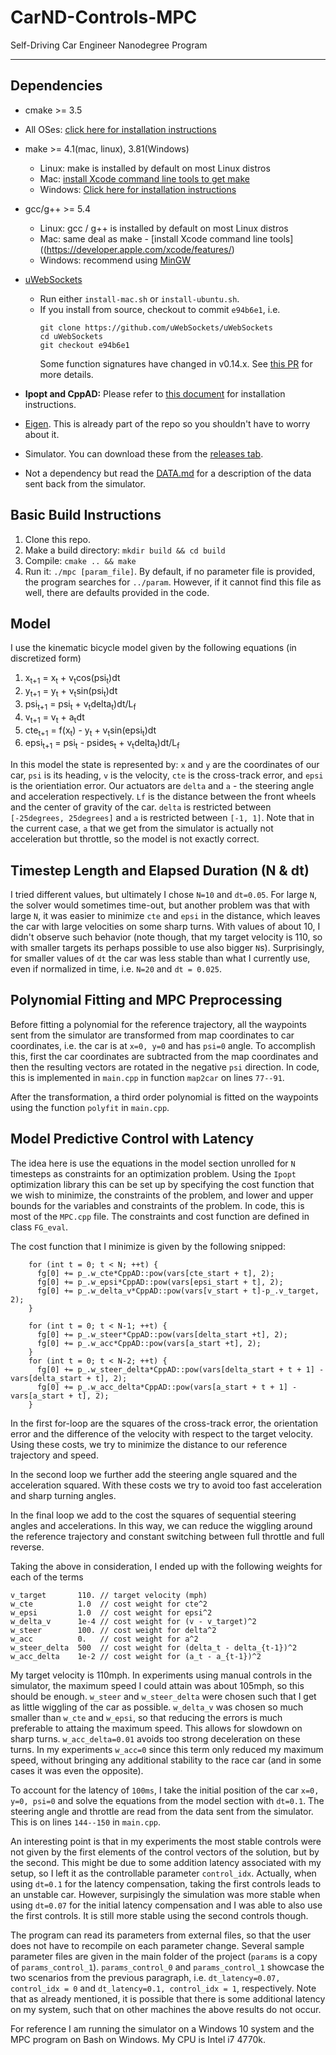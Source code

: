 # CarND-Controls-MPC
Self-Driving Car Engineer Nanodegree Program

---

## Dependencies

* cmake >= 3.5
 * All OSes: [click here for installation instructions](https://cmake.org/install/)
* make >= 4.1(mac, linux), 3.81(Windows)
  * Linux: make is installed by default on most Linux distros
  * Mac: [install Xcode command line tools to get make](https://developer.apple.com/xcode/features/)
  * Windows: [Click here for installation instructions](http://gnuwin32.sourceforge.net/packages/make.htm)
* gcc/g++ >= 5.4
  * Linux: gcc / g++ is installed by default on most Linux distros
  * Mac: same deal as make - [install Xcode command line tools]((https://developer.apple.com/xcode/features/)
  * Windows: recommend using [MinGW](http://www.mingw.org/)
* [uWebSockets](https://github.com/uWebSockets/uWebSockets)
  * Run either `install-mac.sh` or `install-ubuntu.sh`.
  * If you install from source, checkout to commit `e94b6e1`, i.e.
    ```
    git clone https://github.com/uWebSockets/uWebSockets
    cd uWebSockets
    git checkout e94b6e1
    ```
    Some function signatures have changed in v0.14.x. See [this PR](https://github.com/udacity/CarND-MPC-Project/pull/3) for more details.

* **Ipopt and CppAD:** Please refer to [this document](https://github.com/udacity/CarND-MPC-Project/blob/master/install_Ipopt_CppAD.md) for installation instructions.
* [Eigen](http://eigen.tuxfamily.org/index.php?title=Main_Page). This is already part of the repo so you shouldn't have to worry about it.
* Simulator. You can download these from the [releases tab](https://github.com/udacity/self-driving-car-sim/releases).
* Not a dependency but read the [DATA.md](./DATA.md) for a description of the data sent back from the simulator.


## Basic Build Instructions

1. Clone this repo.
2. Make a build directory: `mkdir build && cd build`
3. Compile: `cmake .. && make`
4. Run it: `./mpc [param_file]`. By default, if no parameter file is provided, the program searches for `../param`. However, if it cannot find this file as well, there are defaults provided in the code.

## Model

I use the kinematic bicycle model given by the following equations (in discretized form)

1. x<sub>t+1</sub> = x<sub>t</sub> + v<sub>t</sub>cos(psi<sub>t</sub>)dt
2. y<sub>t+1</sub> = y<sub>t</sub> + v<sub>t</sub>sin(psi<sub>t</sub>)dt
3. psi<sub>t+1</sub> = psi<sub>t</sub> + v<sub>t</sub>delta<sub>t</sub>)dt/L<sub>f</sub>
4. v<sub>t+1</sub> = v<sub>t</sub> + a<sub>t</sub>dt
5. cte<sub>t+1</sub> = f(x<sub>t</sub>) - y<sub>t</sub> + v<sub>t</sub>sin(epsi<sub>t</sub>)dt
6. epsi<sub>t+1</sub> = psi<sub>t</sub> - psides<sub>t</sub> + v<sub>t</sub>delta<sub>t</sub>)dt/L<sub>f</sub> 

In this model the state is represented by: `x` and `y` are the coordinates of our car, `psi` is its heading, `v` is the velocity, `cte` is the cross-track error, and `epsi` is the orientiation error. Our actuators are `delta` and `a` - the steering angle and acceleration respectively. `Lf` is the distance between the front wheels and the center of gravity of the car. `delta` is restricted between `[-25degrees, 25degrees]` and `a` is restricted between `[-1, 1]`. Note that in the current case, `a` that we get from the simulator is actually not acceleration but throttle, so the model is not exactly correct.

## Timestep Length and Elapsed Duration (N & dt)

I tried different values, but ultimately I chose `N=10` and `dt=0.05`. For large `N`, the solver would sometimes time-out, but another problem was that with large `N`, it was easier to minimize `cte` and `epsi` in the distance, which leaves the car with large velocities on some sharp turns. With values of about 10, I didn't observe such behavior (note though, that my target velocity is 110, so with smaller targets its perhaps possible to use also bigger `N`s). Surprisingly, for smaller values of `dt` the car was less stable than what I currently use, even if normalized in time, i.e. `N=20` and `dt = 0.025`.

## Polynomial Fitting and MPC Preprocessing

Before fitting a polynomial for the reference trajectory, all the waypoints sent from the simulator are transformed from map coordinates to car coordinates, i.e. the car is at `x=0, y=0` and has `psi=0` angle. To accomplish this, first the car coordinates are subtracted from the map coordinates and then the resulting vectors are rotated in the negative `psi` direction. In code, this is implemented in `main.cpp` in function `map2car` on lines `77--91`.

After the transformation, a third order polynomial is fitted on the waypoints using the function `polyfit` in `main.cpp`.

## Model Predictive Control with Latency

The idea here is use the equations in the model section unrolled for `N` timesteps as constraints for an optimization problem. Using the `Ipopt` optimization library this can be set up by specifying the cost function that we wish to minimize, the constraints of the problem, and lower and upper bounds for the variables and constraints of the problem. In code, this is most of the `MPC.cpp` file. The constraints and cost function are defined in class `FG_eval`. 

The cost function that I minimize is given by the following snipped:
```
    for (int t = 0; t < N; ++t) {
      fg[0] += p_.w_cte*CppAD::pow(vars[cte_start + t], 2);
      fg[0] += p_.w_epsi*CppAD::pow(vars[epsi_start + t], 2);
      fg[0] += p_.w_delta_v*CppAD::pow(vars[v_start + t]-p_.v_target, 2);
    }

    for (int t = 0; t < N-1; ++t) {
      fg[0] += p_.w_steer*CppAD::pow(vars[delta_start +t], 2);
      fg[0] += p_.w_acc*CppAD::pow(vars[a_start +t], 2);
    }
    for (int t = 0; t < N-2; ++t) {
      fg[0] += p_.w_steer_delta*CppAD::pow(vars[delta_start + t + 1] - vars[delta_start + t], 2);
      fg[0] += p_.w_acc_delta*CppAD::pow(vars[a_start + t + 1] - vars[a_start + t], 2);
    }
```
In the first for-loop are the squares of the cross-track error, the orientation error and the difference of the velocity with respect to the target velocity. Using these costs, we try to minimize the distance to our reference trajectory and speed. 

In the second loop we further add the steering angle squared and the acceleration squared. With these costs we try to avoid too fast acceleration and sharp turning angles.

In the final loop we add to the cost the squares of sequential steering angles and accelerations. In this way, we can reduce the wiggling around the reference trajectory and constant switching between full throttle and full reverse.

Taking the above in consideration, I ended up with the following weights for each of the terms

```
v_target       110. // target velocity (mph)
w_cte          1.0  // cost weight for cte^2
w_epsi         1.0  // cost weight for epsi^2
w_delta_v      1e-4 // cost weight for (v - v_target)^2
w_steer        100. // cost weight for delta^2
w_acc          0.   // cost weight for a^2
w_steer_delta  500  // cost weight for (delta_t - delta_{t-1})^2
w_acc_delta    1e-2 // cost weight for (a_t - a_{t-1})^2
```

My target velocity is 110mph. In experiments using manual controls in the simulator, the maximum speed I could attain was about 105mph, so this should be enough. 
`w_steer` and `w_steer_delta` were chosen such that I get as little wiggling of the car as possible.
`w_delta_v` was chosen so much smaller than `w_cte` and `w_epsi`, so that reducing the errors is much preferable to attaing the maximum speed. This allows for slowdown on sharp turns. `w_acc_delta=0.01` avoids too strong deceleration on these turns. In my experiments `w_acc=0` since this term only reduced my maximum speed, without bringing any additional stability to the race car (and in some cases it was even the opposite).

To account for the latency of `100ms`, I take the initial position of the car `x=0, y=0, psi=0` and solve the equations from the model section with `dt=0.1`. The steering angle and throttle are read from the data sent from the simulator. This is on lines `144--150` in `main.cpp`.

An interesting point is that in my experiments the most stable controls were not given by the first elements of the control vectors of the solution, but by the second. This might be due to some addition latency associated with my setup, so I left it as the controllable parameter `control_idx`. Actually, when using `dt=0.1` for the latency compensation, taking the first controls leads to an unstable car. However, surpisingly the simulation was more stable when using `dt=0.07` for the initial latency compensation and I was able to also use the first controls. It is still more stable using the second controls though.

The program can read its parameters from external files, so that the user does not have to recompile on each parameter change. Several sample parameter files are given in the main folder of the project (`params` is a copy of `params_control_1`). `params_control_0` and `params_control_1` showcase the two scenarios from the previous paragraph, i.e. `dt_latency=0.07, control_idx = 0` and `dt_latency=0.1, control_idx = 1`, respectively. Note that as already mentioned, it is possible that there is some additional latency on my system, such that on other machines the above results do not occur.

For reference I am running the simulator on a Windows 10 system and the MPC program on Bash on Windows. My CPU is Intel i7 4770k.
